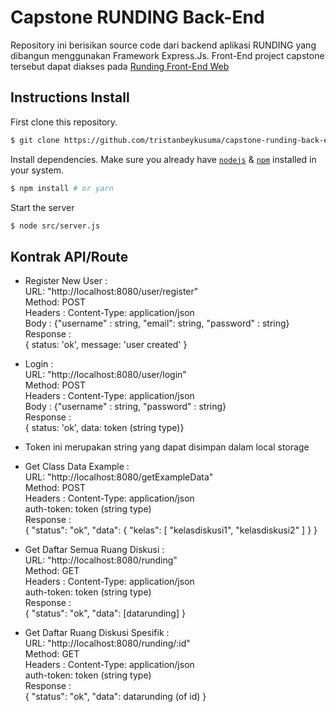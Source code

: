 # Capstone RUNDING Back-End

Repository ini berisikan source code dari backend aplikasi RUNDING yang dibangun menggunakan Framework Express.Js. Front-End project capstone tersebut dapat diakses pada [Runding Front-End Web](https://github.com/Sitouxz/runding-web)

## Instructions Install
First clone this repository.
```bash
$ git clone https://github.com/tristanbeykusuma/capstone-runding-back-end.git
```

Install dependencies. Make sure you already have [`nodejs`](https://nodejs.org/en/) & [`npm`](https://www.npmjs.com/) installed in your system.
```bash
$ npm install # or yarn
```

Start the server
```bash
$ node src/server.js
```

## Kontrak API/Route

- Register New User : <br />
URL: "http://localhost:8080/user/register" <br />
Method: POST <br />
Headers : Content-Type: application/json <br />
Body : {"username" : string, "email": string, "password" : string} <br />
Response : <br />
{ status: 'ok', message: 'user created' }

- Login : <br />
URL: "http://localhost:8080/user/login" <br />
Method: POST <br />
Headers : Content-Type: application/json <br />
Body : {"username" : string, "password" : string} <br />
Response : <br />
{ status: 'ok', data: token (string type)} 

* Token ini merupakan string yang dapat disimpan dalam local storage <br />

- Get Class Data Example : <br />
URL: "http://localhost:8080/getExampleData" <br />
Method: POST <br />
Headers : 
Content-Type: application/json<br />
auth-token: token (string type) <br />
Response : <br />
{   "status": "ok",
    "data": {
        "kelas": [
            "kelasdiskusi1",
            "kelasdiskusi2"
        ]
    }
 }

- Get Daftar Semua Ruang Diskusi : <br />
URL: "http://localhost:8080/runding" <br />
Method: GET <br />
Headers : 
Content-Type: application/json<br />
auth-token: token (string type) <br />
Response : <br />
{   "status": "ok",
    "data": [datarunding]
}

- Get Daftar Ruang Diskusi Spesifik : <br />
URL: "http://localhost:8080/runding/:id" <br />
Method: GET <br />
Headers : 
Content-Type: application/json<br />
auth-token: token (string type) <br />
Response : <br />
{   "status": "ok",
    "data": datarunding (of id)
}

